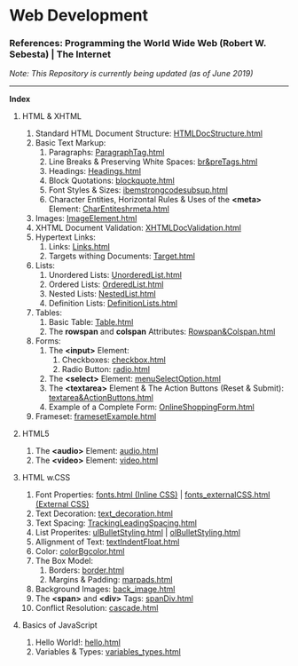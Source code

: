# Web Development

### References: Programming the World Wide Web (Robert W. Sebesta) | The Internet

*Note: This Repository is currently being updated (as of June 2019)*

<hr/>

**Index**
1. HTML & XHTML
   1. Standard HTML Document Structure: [HTMLDocStructure.html](https://github.com/Ch-sriram/Web-Development-I/blob/master/HTML%20%26%20XHTML/HTMLDocStructure.html)
   2. Basic Text Markup: 
      1. Paragraphs: [ParagraphTag.html](https://github.com/Ch-sriram/Web-Development-I/blob/master/HTML%20%26%20XHTML/ParagraphTag.html)
      2. Line Breaks & Preserving White Spaces: [br&preTags.html](https://github.com/Ch-sriram/Web-Development-I/blob/master/HTML%20%26%20XHTML/br%26preTags.html)
      3. Headings: [Headings.html](https://github.com/Ch-sriram/Web-Development-I/blob/master/HTML%20%26%20XHTML/Headings.html)
      4. Block Quotations: [blockquote.html](https://github.com/Ch-sriram/Web-Development-I/blob/master/HTML%20%26%20XHTML/blockquote.html)
      5. Font Styles & Sizes: [ibemstrongcodesubsup.html](https://github.com/Ch-sriram/Web-Development-I/blob/master/HTML%20%26%20XHTML/ibemstrongcodesubsup.html)
      6. Character Entities, Horizontal Rules & Uses of the **&lt;meta>** Element: [CharEntiteshrmeta.html](https://github.com/Ch-sriram/Web-Development-I/blob/master/HTML%20%26%20XHTML/CharEntiteshrmeta.html)
   3. Images: [ImageElement.html](https://github.com/Ch-sriram/Web-Development-I/blob/master/HTML%20%26%20XHTML/ImageElement.html)
   4. XHTML Document Validation: [XHTMLDocValidation.html](https://github.com/Ch-sriram/Web-Development-I/blob/master/HTML%20%26%20XHTML/XHTMLDocValidation.html)
   5. Hypertext Links: 
      1. Links: [Links.html](https://github.com/Ch-sriram/Web-Development-I/blob/master/HTML%20%26%20XHTML/Links.html)
      2. Targets withing Documents: [Target.html](https://github.com/Ch-sriram/Web-Development-I/blob/master/HTML%20%26%20XHTML/Target.html)
   6. Lists: 
      1. Unordered Lists: [UnorderedList.html](https://github.com/Ch-sriram/Web-Development-I/blob/master/HTML%20%26%20XHTML/UnorderedList.html)
      2. Ordered Lists: [OrderedList.html](https://github.com/Ch-sriram/Web-Development-I/blob/master/HTML%20%26%20XHTML/OrderedList.html)
      3. Nested Lists: [NestedList.html](https://github.com/Ch-sriram/Web-Development-I/blob/master/HTML%20%26%20XHTML/NestedList.html)
      4. Definition Lists: [DefinitionLists.html](https://github.com/Ch-sriram/Web-Development-I/blob/master/HTML%20%26%20XHTML/DefinitionLists.html)
   7. Tables: 
      1. Basic Table: [Table.html](https://github.com/Ch-sriram/Web-Development-I/blob/master/HTML%20%26%20XHTML/Table.html)
      2. The **rowspan** and **colspan** Attributes: [Rowspan&Colspan.html](https://github.com/Ch-sriram/Web-Development-I/blob/master/HTML%20%26%20XHTML/Rowspan%26Colspan.html)
   8. Forms: 
       1. The **&lt;input>** Element: 
          1. Checkboxes: [checkbox.html](https://github.com/Ch-sriram/Web-Development-I/blob/master/HTML%20%26%20XHTML/checkbox.html)
          2. Radio Button: [radio.html](https://github.com/Ch-sriram/Web-Development-I/blob/master/HTML%20%26%20XHTML/radio.html)
       2. The **&lt;select>** Element: [menuSelectOption.html](https://github.com/Ch-sriram/Web-Development-I/blob/master/HTML%20%26%20XHTML/menuSelectOption.html)
       3. The **&lt;textarea>** Element & The Action Buttons (Reset & Submit): [textarea&ActionButtons.html](https://github.com/Ch-sriram/Web-Development-I/blob/master/HTML%20%26%20XHTML/textarea%26ActionButtons.html)
       4. Example of a Complete Form: [OnlineShoppingForm.html](https://github.com/Ch-sriram/Web-Development-I/blob/master/HTML%20%26%20XHTML/OnlineShoppingForm.html)
   9. Frameset: [framesetExample.html](https://github.com/Ch-sriram/Web-Development-I/blob/master/HTML%20%26%20XHTML/framesetExample.html)
   
2. HTML5
   1. The **&lt;audio>** Element: [audio.html](https://github.com/Ch-sriram/Web-Development-I/blob/master/HTML5/audio.html)
   2. The **&lt;video>** Element: [video.html](https://github.com/Ch-sriram/Web-Development-I/blob/master/HTML5/video.html)

3. HTML w.CSS
   1. Font Properties: [fonts.html (Inline CSS)](https://github.com/Ch-sriram/Web-Development-I/blob/master/HTML%20with%20CSS/fonts.html) | [fonts_externalCSS.html (External CSS)](https://github.com/Ch-sriram/Web-Development-I/blob/master/HTML%20with%20CSS/fonts_externalCSS.html)
   2. Text Decoration: [text_decoration.html](https://github.com/Ch-sriram/Web-Development-I/blob/master/HTML%20with%20CSS/text_decoration.html)
   3. Text Spacing: [TrackingLeadingSpacing.html](https://github.com/Ch-sriram/Web-Development-I/blob/master/HTML%20with%20CSS/TrackingLeadingSpacing.html)
   4. List Properites: [ulBulletStyling.html](https://github.com/Ch-sriram/Web-Development-I/blob/master/HTML%20with%20CSS/ulBulletStyling.html) | [olBulletStyling.html](https://github.com/Ch-sriram/Web-Development-I/blob/master/HTML%20with%20CSS/olBulletStyling.html)
   5. Allignment of Text: [textIndentFloat.html](https://github.com/Ch-sriram/Web-Development-I/blob/master/HTML%20with%20CSS/textIndentFloat.html)
   6. Color: [colorBgcolor.html](https://github.com/Ch-sriram/Web-Development-I/blob/master/HTML%20with%20CSS/colorBgcolor.html)
   7. The Box Model:
      1. Borders: [border.html](https://github.com/Ch-sriram/Web-Development-I/blob/master/HTML%20with%20CSS/border.html)
      2. Margins & Padding: [marpads.html](https://github.com/Ch-sriram/Web-Development-I/blob/master/HTML%20with%20CSS/marpads.html)
   8. Background Images: [back_image.html](https://github.com/Ch-sriram/Web-Development-I/blob/master/HTML%20with%20CSS/back_image.html)
   9. The **&lt;span>** and **&lt;div>** Tags: [spanDiv.html](https://github.com/Ch-sriram/Web-Development-I/blob/master/HTML%20with%20CSS/spanDiv.html)
   10. Conflict Resolution: [cascade.html](https://github.com/Ch-sriram/Web-Development-I/blob/master/HTML%20with%20CSS/cascade.html)

4. Basics of JavaScript
   1. Hello World!: [hello.html](https://github.com/Ch-sriram/Web-Development-I/blob/master/Basics%20of%20JavaScript/hello.html)
   2. Variables & Types: [variables_types.html](https://github.com/Ch-sriram/Web-Development-I/blob/master/Basics%20of%20JavaScript/variables_types.html)
   

